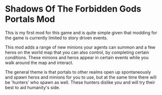 # Shadows Of The Forbidden Gods Portals Mod

This is my first mod for this game and is quite simple given that modding for the game is currently limited to story driven events.

This mod adds a range of new minions your agents can summon and a few heros on the world map that you can also control, by completing certain conditions. These minions and heros appear in certain events while you walk around the map and interact.

The general theme is that portals to other realms open up spontaneously and spawn heros and minions for you to use, but at the same time there will be 'hunters' who spawn as well. These hunters dislike you and will try their best to aid humanity's side.
